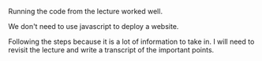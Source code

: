 Running the code from the lecture worked well.

We don't need to use javascript to deploy a website.

Following the steps because it is a lot of information to take in. I will need to revisit the lecture and write a transcript of the important points.
